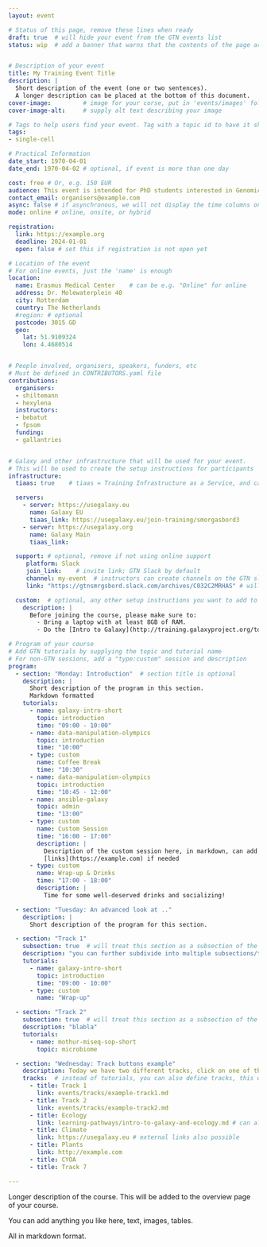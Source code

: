 ```yaml
---
layout: event

# Status of this page, remove these lines when ready
draft: true  # will hide your event from the GTN events list
status: wip  # add a banner that warns that the contents of the page are still subject to change


# Description of your event
title: My Training Event Title
description: |
  Short description of the event (one or two sentences).
  A longer description can be placed at the bottom of this document.
cover-image:         # image for your corse, put in 'events/images' folder
cover-image-alt:     # supply alt text describing your image

# Tags to help users find your event. Tag with a topic id to have it show op on the topic community page
tags:
- single-cell

# Practical Information
date_start: 1970-04-01
date_end: 1970-04-02 # optional, if event is more than one day

cost: free # Or, e.g. 150 EUR
audience: This event is intended for PhD students interested in Genomics. A basic knowledge in R is useful but not required.
contact_email: organisers@example.com
async: false # if asynchronous, we will not display the time columns on the program
mode: online # online, onsite, or hybrid

registration:
  link: https://example.org
  deadline: 2024-01-01
  open: false # set this if registration is not open yet

# Location of the event
# For online events, just the 'name' is enough
location:
  name: Erasmus Medical Center    # can be e.g. "Online" for online
  address: Dr. Molewaterplein 40
  city: Rotterdam
  country: The Netherlands
  #region: # optional
  postcode: 3015 GD
  geo:
    lat: 51.9109324
    lon: 4.4680514


# People involved, organisers, speakers, funders, etc
# Must be defined in CONTRIBUTORS.yaml file
contributions:
  organisers:
  - shiltemann
  - hexylena
  instructors:
  - bebatut
  - fpsom
  funding:
  - gallantries


# Galaxy and other infrastructure that will be used for your event.
# This will be used to create the setup instructions for participants
infrastructure:
  tiaas: true    # tiaas = Training Infrastructure as a Service, and can be requested (for free) from all major Galaxies

  servers:
    - server: https://usegalaxy.eu
      name: Galaxy EU
      tiaas_link: https://usegalaxy.eu/join-training/smorgasbord3
    - server: https://usegalaxy.org
      name: Galaxy Main
      tiaas_link:

  support: # optional, remove if not using online support
     platform: Slack
     join_link:    # invite link; GTN Slack by default
     channel: my-event  # instructors can create channels on the GTN slack themselves.
     link: "https://gtnsmrgsbord.slack.com/archives/C032C2MRHAS" # will use the #general channel on GTN slack by default.

  custom:  # optional, any other setup instructions you want to add to the "Setup" tab
    description: |
      Before joining the course, please make sure to:
        - Bring a laptop with at least 8GB of RAM.
        - Do the [Intro to Galaxy](http://training.galaxyproject.org/topics/introduction/tutorials/galaxy-intro-short/tutorial.html) tutorial if you are not yet familiar with Galaxy

# Program of your course
# Add GTN tutorials by supplying the topic and tutorial name
# For non-GTN sessions, add a "type:custom" session and description
program:
  - section: "Monday: Introduction"  # section title is optional
    description: |
      Short description of the program in this section.
      Markdown formatted
    tutorials:
      - name: galaxy-intro-short
        topic: introduction
        time: "09:00 - 10:00"
      - name: data-manipulation-olympics
        topic: introduction
        time: "10:00"
      - type: custom
        name: Coffee Break
        time: "10:30"
      - name: data-manipulation-olympics
        topic: introduction
        time: "10:45 - 12:00"
      - name: ansible-galaxy
        topic: admin
        time: "13:00"
      - type: custom
        name: Custom Session
        time: "16:00 - 17:00"
        description: |
          Description of the custom session here, in markdown, can add
          [links](https://example.com) if needed
      - type: custom
        name: Wrap-up & Drinks
        time: "17:00 - 18:00"
        description: |
          Time for some well-deserved drinks and socializing!

  - section: "Tuesday: An advanced look at .."
    description: |
      Short description of the program for this section.

  - section: "Track 1"
    subsection: true  # will treat this section as a subsection of the previous (i.e. smaller heading), useful to split day into tracks
    description: "you can further subdivide into multiple subsections/tracks as well"
    tutorials:
      - name: galaxy-intro-short
        topic: introduction
        time: "09:00 - 10:00"
      - type: custom
        name: "Wrap-up"

  - section: "Track 2"
    subsection: true  # will treat this section as a subsection of the previous (i.e. smaller heading), useful to split day into tracks
    description: "blabla"
    tutorials:
      - name: mothur-miseq-sop-short
        topic: microbiome

  - section: "Wednesday: Track buttons example"
    description: Today we have two different tracks, click on one of the buttons below to view the track program.
    tracks:  # instead of tutorials, you can also define tracks, this will create a button per tracks that will lead to a different page
      - title: Track 1
        link: events/tracks/example-track1.md
      - title: Track 2
        link: events/tracks/example-track2.md
      - title: Ecology
        link: learning-pathways/intro-to-galaxy-and-ecology.md # can also link to learning pathways (or any other GTN page)
      - title: Climate
        link: https://usegalaxy.eu # external links also possible
      - title: Plants
        link: http://example.com
      - title: CYOA
      - title: Track 7

---
```


Longer description of the course. This will be added to the overview page of your course.

You can add anything you like here, text, images, tables.

All in markdown format.
